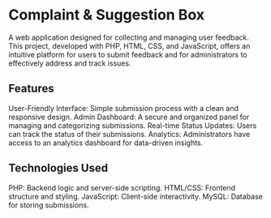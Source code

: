 # Complaint & Suggestion Box

A web application designed for collecting and managing user feedback. This project, developed with PHP, HTML, CSS, and JavaScript, offers an intuitive platform for users to submit feedback and for administrators to effectively address and track issues.

## Features
User-Friendly Interface: Simple submission process with a clean and responsive design.
Admin Dashboard: A secure and organized panel for managing and categorizing submissions.
Real-time Status Updates: Users can track the status of their submissions.
Analytics: Administrators have access to an analytics dashboard for data-driven insights.

## Technologies Used
PHP: Backend logic and server-side scripting.
HTML/CSS: Frontend structure and styling.
JavaScript: Client-side interactivity.
MySQL: Database for storing submissions.
